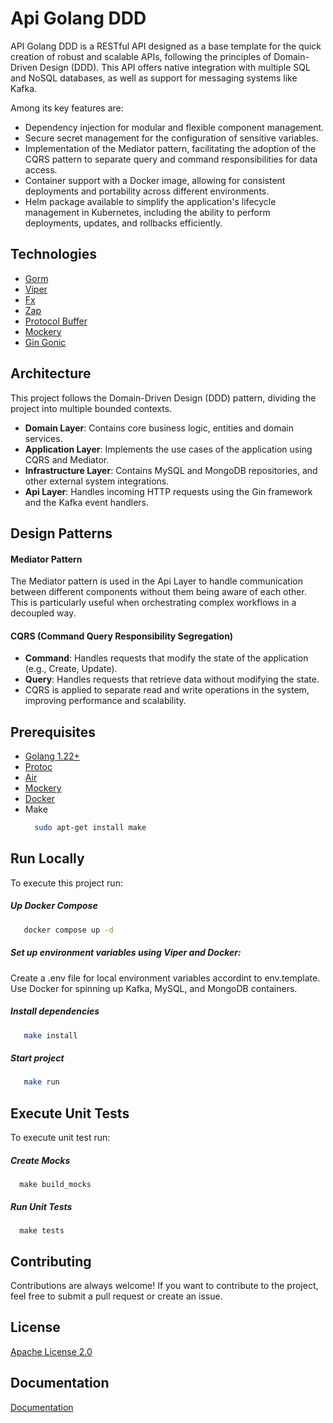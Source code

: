 
# Api Golang DDD

API Golang DDD is a RESTful API designed as a base template for the quick creation of robust and scalable APIs, following the principles of Domain-Driven Design (DDD). This API offers native integration with multiple SQL and NoSQL databases, as well as support for messaging systems like Kafka.

Among its key features are:

- Dependency injection for modular and flexible component management.
- Secure secret management for the configuration of sensitive variables.
- Implementation of the Mediator pattern, facilitating the adoption of the CQRS pattern to separate query and command responsibilities for data access.
- Container support with a Docker image, allowing for consistent deployments and portability across different environments.
- Helm package available to simplify the application's lifecycle management in Kubernetes, including the ability to perform deployments, updates, and rollbacks efficiently.

## Technologies

- [Gorm](https://gorm.io/index.html)
- [Viper](https://github.com/spf13/viper)
- [Fx](https://uber-go.github.io/fx/index.html)
- [Zap](https://pkg.go.dev/go.uber.org/zap#section-readme)
- [Protocol Buffer](https://protobuf.dev/getting-started/gotutorial/)
- [Mockery](https://vektra.github.io/mockery/latest/)
- [Gin Gonic](https://gin-gonic.com/docs/)

## Architecture
This project follows the Domain-Driven Design (DDD) pattern, dividing the project into multiple bounded contexts.

- **Domain Layer**: Contains core business logic, entities and domain services.
- **Application Layer**: Implements the use cases of the application using CQRS and Mediator.
- **Infrastructure Layer**: Contains MySQL and MongoDB repositories, and other external system integrations.
- **Api Layer**: Handles incoming HTTP requests using the Gin framework and the Kafka event handlers.

## Design Patterns

#### Mediator Pattern
The Mediator pattern is used in the Api Layer to handle communication between different components without them being aware of each other. This is particularly useful when orchestrating complex workflows in a decoupled way.

#### CQRS (Command Query Responsibility Segregation)
- **Command**: Handles requests that modify the state of the application (e.g., Create, Update).
- **Query**: Handles requests that retrieve data without modifying the state.
- CQRS is applied to separate read and write operations in the system, improving performance and scalability.

## Prerequisites

- [Golang 1.22+](https://go.dev/dl/)
- [Protoc](https://grpc.io/docs/protoc-installation/)
- [Air](https://github.com/air-verse/air)
- [Mockery](https://vektra.github.io/mockery/latest/installation/)
- [Docker](https://docs.docker.com/engine/install/)
- Make
    ```bash
      sudo apt-get install make
   ```
## Run Locally
To execute this project run:

##### Up Docker Compose
   ```bash
      docker compose up -d
   ```
##### Set up environment variables using Viper and Docker:

Create a .env file for local environment variables accordint to env.template.
Use Docker for spinning up Kafka, MySQL, and MongoDB containers.

##### Install dependencies
   ```bash
      make install
   ```
##### Start project
   ```bash
      make run
   ```

## Execute Unit Tests
To execute unit test run:

##### Create Mocks
      make build_mocks
##### Run Unit Tests
      make tests

## Contributing
Contributions are always welcome!
If you want to contribute to the project, feel free to submit a pull request or create an issue.

## License
[Apache License 2.0](https://github.com/ygsanabria8/api-golang-ddd/blob/main/LICENSE)


## Documentation
[Documentation](https://github.com/ygsanabria8/api-golang-ddd/blob/main/doc/api-golang-ddd.json)

